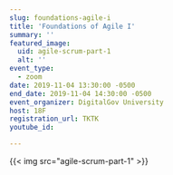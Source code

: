 ```yaml
---
slug: foundations-agile-i
title: 'Foundations of Agile I'
summary: ''
featured_image:
  uid: agile-scrum-part-1
  alt: ''
event_type:
  - zoom
date: 2019-11-04 13:30:00 -0500
end_date: 2019-11-04 14:30:00 -0500
event_organizer: DigitalGov University
host: 18F
registration_url: TKTK
youtube_id:

---
```


{{< img src="agile-scrum-part-1" >}}
